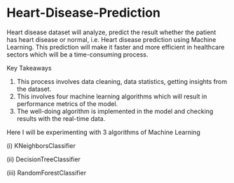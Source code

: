 # Heart-Disease-Prediction


Heart disease dataset  will analyze, predict the result whether the patient has heart disease or normal, i.e. Heart disease prediction using Machine Learning. This prediction will make it faster and more efficient in healthcare sectors which will be a time-consuming process.

Key Takeaways
1. This process involves data cleaning, data statistics, getting insights from the dataset.
2. This involves four machine learning algorithms which will result in performance metrics of the model.
3. The well-doing algorithm is implemented in the model and checking results with the real-time data.






Here I will be experimenting with 3 algorithms of Machine Learning

(i)   KNeighborsClassifier

(ii)  DecisionTreeClassifier

(iii) RandomForestClassifier
